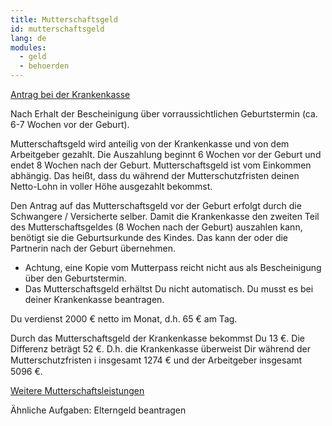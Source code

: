 ```yaml
---
title: Mutterschaftsgeld
id: mutterschaftsgeld
lang: de
modules:
  - geld
  - behoerden
---
```


<todo-extension-panel title="Anlaufstelle" icon="map-marked-alt">

[Antrag bei der Krankenkasse](https://familienportal.de/familienportal/familienleistungen/mutterschaftsleistungen/wie-kann-ich-mutterschaftsgeld-der-gesetzlichen-krankenkasse-berechnen-und-beantragen--125038)

</todo-extension-panel>

<todo-extension-panel title="Wann (empfohlen)?" icon="calendar-check">

Nach Erhalt der Bescheinigung über vorraussichtlichen Geburtstermin (ca. 6-7 Wochen vor der Geburt).

</todo-extension-panel>

<todo-extension-panel title="Info" icon="info-circle">

Mutterschaftsgeld wird anteilig von der Krankenkasse und von dem Arbeitgeber gezahlt. Die Auszahlung beginnt 6 Wochen vor der Geburt und endet 8 Wochen nach der Geburt. Mutterschaftsgeld ist vom Einkommen abhängig. Das heißt, dass du während der Mutterschutzfristen deinen Netto-Lohn in voller Höhe ausgezahlt bekommst.  

</todo-extension-panel>


<todo-extension-panel title="Tipp Partnerschaftlichkeit" icon="glass-cheers">

Den Antrag auf das Mutterschaftsgeld vor der Geburt erfolgt durch die Schwangere / Versicherte selber. Damit die Krankenkasse den zweiten Teil des Mutterschaftsgeldes (8 Wochen nach der Geburt) auszahlen kann, benötigt sie die Geburtsurkunde des Kindes. Das kann der oder die Partnerin nach der Geburt übernehmen.

</todo-extension-panel>

<todo-extension-panel title="Stolperfalle" icon="exclamation">

* Achtung, eine Kopie vom Mutterpass reicht nicht aus als Bescheinigung über den Geburtstermin.
* Das Mutterschaftsgeld erhältst Du nicht automatisch. Du musst es bei deiner Krankenkasse beantragen.

</todo-extension-panel>

<todo-extension-panel title="Beispiel" icon="puzzle-piece">

Du verdienst 2000 € netto im Monat, d.h. 65 € am Tag.

Durch das Mutterschaftsgeld der Krankenkasse bekommst Du 13 €. Die Differenz beträgt 52 €. D.h. die Krankenkasse überweist Dir während der Mutterschutzfristen ℹ️ insgesamt 1274 € und der Arbeitgeber insgesamt 5096 €.

</todo-extension-panel>

<todo-extension-panel title="Weiterführende Informationen" icon="external-link-alt">

[Weitere Mutterschaftsleistungen](https://familienportal.de/familienportal/familienleistungen/mutterschaftsleistungen)

</todo-extension-panel>

Ähnliche Aufgaben:
<todo-link todo="elterngeld-beantragen">Elterngeld beantragen</todo-link>
